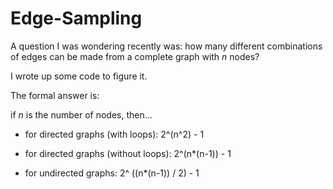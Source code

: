 # Edge-Sampling

A question I was wondering recently was: how many different combinations of edges can be made from a complete graph with *n* nodes?

I wrote up some code to figure it.

The formal answer is:

if *n* is the number of nodes, then...

* for directed graphs (with loops): 2^(n^2) - 1

* for directed graphs (without loops): 2^(n*(n-1)) - 1

* for undirected graphs: 2^ ((n*(n-1)) / 2) - 1
